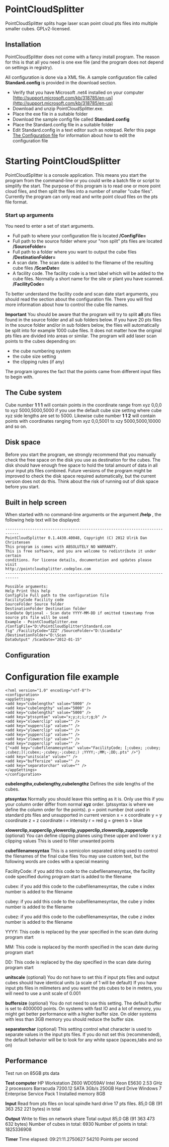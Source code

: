 # PointCloudSplitter
PointCloudSplitter splits huge laser scan point cloud pts files into multiple smaller cubes.
 GPLv2-licensed.
 
 
## Installation 
PointCloudSplitter does not come with a fancy install program. The reason for this is that all you need is one exe file (and the program does not depend on settings in registry). 

All configuration is done via a XML file. A sample configuration file called **Standard.config** is provided in the download section. 

* Verify that you have Microsoft .net4 installed on your computer [http://support.microsoft.com/kb/318785/en-us](http://support.microsoft.com/kb/318785/en-us) 
* Download and unzip PointCloudSplitter.exe. 
* Place the exe file in a suitable folder 
* Download the sample config file called **Standard.config** 
* Place the Standard.config file in a suitable folder 
* Edit Standard.config in a text editor such as notepad. Refer this page [The Configuration file](The-Configuration-file) for information about how to edit the configuration file

# Starting PointCloudSplitter 

PointCloudSplitter is a console application. This means you start the program from the command-line or you could write a batch file or script to simplify the start. 
The purpose of this program is to read one or more point cloud files, and then split the files into a number of smaller "cube files". Currently the program can only read and write point cloud files on the pts file format. 



### Start up arguments 
You need to enter a set of start arguments. 

* Full path to where your configuration file is located **/ConfigFile=** 
* Full path to the source folder where your "non split" pts files are located **/SourceFolder=** 
* Full path to a folder where you want to output the cube files **/DestinationFolder=** 
* A scan date. The scan date is added to the filename of the resulting cube files **/ScanDate=** 
* A facility code. The facility code is a text label which will be added to the cube files. Normally a short name for the site or plant you have scanned. **/FacilityCode=** 

To better understand the facility code and scan date start arguments, you should read the section about the configuration file. There you will find more information about how to control the cube file names. 

**Important** You should be aware that the program will try to split **all** pts files found in the source folder and all sub folders below. 
If you have 20 pts files in the source folder and/or in sub folders below, the files will automatically be split into for example 1000 cube files. It does not matter how the original pts files are divided into areas or similar. The program will add laser scan points to the cubes depending on: 
* the cube numbering system 
* the cube size setting 
* the clipping rules (if any) 

The program ignores the fact that the points came from different input files to begin with. 

## The Cube system 
Cube number **1 1 1** will contain points in the coordinate range from xyz 0,0,0 to xyz 5000,5000,5000 if you use the default cube size setting where cube xyz side lengths are set to 5000. Likewise cube number **1 1 2** will contain points with coordinates ranging from xyz 0,0,5001 to xzy 5000,5000,10000 and so on. 

## Disk space 
Before you start the program, we strongly recommend that you manually check the free space on the disk you use as destination for the cubes. The disk should have enough free space to hold the total amount of data in all your input pts files combined. Future versions of the program might be improved to check the disk space required automatically, but the current version does not do this. Think about the risk of running out of disk space before you start. 

## Built in help screen 
When started with no command-line arguments or the argument **/help** , the following help text will be displayed: 
```
---------------------------------------------------------------------------- 
PointCloudSplitter 0.1.4430.40048, Copyright (C) 2012 Ulrik Dan Christensen 
This program is comes with ABSOLUTELY NO WARRANTY. 
This is free software, and you are welcome to redistribute it under certain 
conditions. For license details, documentation and updates please visit 
http://pointcloudsplitter.codeplex.com
---------------------------------------------------------------------------- 

Possible arguments: 
Help Print this help 
ConfigFile Full path to the configuration file 
FacilityCode Facility code 
SourceFolder Source folder 
DestinationFolder Destination folder 
ScanDate Optional - Scan date YYYY-MM-DD if omitted timestamp from 
source pts file will be used 
Example - PointCloudSplitter.exe /ConfigFile="D:\PointCloudSplitter\Standard.con 
fig" /FacilityCode="ZZZ" /SourceFolder="D:\ScanData" /DestinationFolder="D:\Scan 
DataOutput" /ScanDate="2012-01-15" 
```

## Configuration 
# Configuration file example 
```
<?xml version="1.0" encoding="utf-8"?> 
<configuration> 
<appSettings> 
<add key="cubelengthx" value="5000" /> 
<add key="cubelengthy" value="5000" /> 
<add key="cubelengthz" value="5000" /> 
<add key="ptssyntax" value="x;y;z;i;r;g;b" /> 
<add key="xlowerclip" value="" /> 
<add key="xupperclip" value="" /> 
<add key="ylowerclip" value="" /> 
<add key="yupperclip" value="" /> 
<add key="zlowerclip" value="" /> 
<add key="zupperclip" value="" /> 
{"<add key="cubefilenamesyntax" value="FacilityCode; [;cubex; ;cubey; ;cubez;](;cubex;-;cubey;-;cubez;) ;YYYY;-;MM;-;DD;.pts" />"} 
<add key="unitscale" value="" /> 
<add key="buffersize" value="" /> 
<add key="separatorchar" value="" /> 
</appSettings> 
</configuration> 
```
**cubelengthx,cubelengthy,cubelengthz** 
Defines the side lengths of the cubes. 

**ptssyntax** 
Normally you should leave this setting as it is. Only use this if you your column order differ from normal **xyz** order. (ptssyntax is where we define the column order for the points). 
p = point number (not used in standard pts files and unsupported in current version 
x = x coordinate 
y = y coordinate 
z = z coordinate 
i = intensity 
r = red 
g = green 
b = blue 

**xlowerclip,xupperclip,ylowerclip,yupperclip,zlowerclip,zupperclip** (optional) 
You can define clipping planes using these upper and lower x y z clipping values 
This is used to filter unwanted points 

**cubefilenamesyntax** 
This is a semicolon separated string used to control the filenames of the final cube files 
You may use custom text, but the following words are codes with a special meaning 

FacilityCode: if you add this code to the cubefilenamesyntax, the facility code specified during program start is added to the filename 

cubex: if you add this code to the cubefilenamesyntax, the cube x index number is added to the filename 

cubey: if you add this code to the cubefilenamesyntax, the cube y index number is added to the filename 

cubez: if you add this code to the cubefilenamesyntax, the cube z index number is added to the filename 

YYYY: This code is replaced by the year specified in the scan date during program start 

MM: This code is replaced by the month specified in the scan date during program start 

DD: This code is replaced by the day specified in the scan date during program start 

**unitscale** (optional) 
You do not have to set this if input pts files and output cubes should have identical units (a scale of 1 will be default) 
If you have input pts files in milimeters and you want the pts cubes to be in meters, you will need to use a unit scale of 0.001 

**buffersize** (optional) 
You do not need to use this setting. The default buffer is set to 4000000 points. On systems with fast IO and a lot of memory, you might get better performance with a higher buffer size. On older systems with less than 3GB memory you should reduce the buffer size. 

**separatorchar** (optional) 
This setting control what character is used to separate values in the input pts files. If you do not set this (recommended), the default behavior will be to look for any white space (spaces,tabs and so on) 

## Performance 

Test run on 85GB pts data 

**Test computer** 
HP Workstation Z600 WD059AV 
Intel Xeon E5630 2.53 GHz 2 processors 
Barracuda 7200.12 SATA 3Gb/s 250GB Hard Drive 
Windows 7 Enterprise Service Pack 1 
Installed memory 8GB 

**Input** 
Read from pts files on local spindle hard drive 
17 pts files. 85,0 GB (91 363 252 221 bytes) in total 

**Output** 
Write to files on network share 
Total output 85,0 GB (91 363 473 632 bytes) 
Number of cubes in total: 6930 
Number of points in total: 1825336908 

**Timer** 
Time elapsed: 09:21:11.2750627 
54210 Points per second
